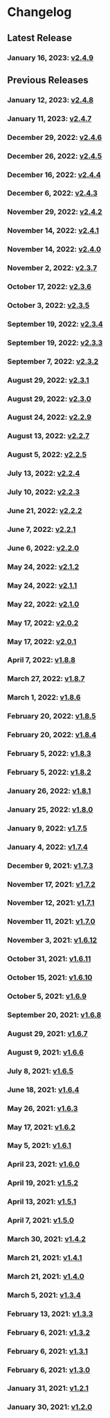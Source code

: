 # Changelog


## Latest Release
### January 16, 2023: [v2.4.9](/.changelog/v2.4.9.mdx)


## Previous Releases
### January 12, 2023: [v2.4.8](/.changelog/v2.4.8.mdx)
### January 11, 2023: [v2.4.7](/.changelog/v2.4.7.mdx)
### December 29, 2022: [v2.4.6](/.changelog/v2.4.6.mdx)
### December 26, 2022: [v2.4.5](/.changelog/v2.4.5.mdx)
### December 16, 2022: [v2.4.4](/.changelog/v2.4.4.mdx)
### December 6, 2022: [v2.4.3](/.changelog/v2.4.3.mdx)
### November 29, 2022: [v2.4.2](/.changelog/v2.4.2.mdx)
### November 14, 2022: [v2.4.1](/.changelog/v2.4.1.mdx)
### November 14, 2022: [v2.4.0](/.changelog/v2.4.0.mdx)
### November 2, 2022: [v2.3.7](/.changelog/v2.3.7.mdx)
### October 17, 2022: [v2.3.6](/.changelog/v2.3.6.mdx)
### October 3, 2022: [v2.3.5](/.changelog/v2.3.5.mdx)
### September 19, 2022: [v2.3.4](/.changelog/v2.3.4.mdx)
### September 19, 2022: [v2.3.3](/.changelog/v2.3.3.mdx)
### September 7, 2022: [v2.3.2](/.changelog/v2.3.2.mdx)
### August 29, 2022: [v2.3.1](/.changelog/v2.3.1.mdx)
### August 29, 2022: [v2.3.0](/.changelog/v2.3.0.mdx)
### August 24, 2022: [v2.2.9](/.changelog/v2.2.9.mdx)
### August 13, 2022: [v2.2.7](/.changelog/v2.2.7.mdx)
### August 5, 2022: [v2.2.5](/.changelog/v2.2.5.mdx)
### July 13, 2022: [v2.2.4](/.changelog/v2.2.4.mdx)
### July 10, 2022: [v2.2.3](/.changelog/v2.2.3.mdx)
### June 21, 2022: [v2.2.2](/.changelog/v2.2.2.mdx)
### June 7, 2022: [v2.2.1](/.changelog/v2.2.1.mdx)
### June 6, 2022: [v2.2.0](/.changelog/v2.2.0.mdx)
### May 24, 2022: [v2.1.2](/.changelog/v2.1.2.mdx)
### May 24, 2022: [v2.1.1](/.changelog/v2.1.1.mdx)
### May 22, 2022: [v2.1.0](/.changelog/v2.1.0.mdx)
### May 17, 2022: [v2.0.2](/.changelog/v2.0.2.mdx)
### May 17, 2022: [v2.0.1](/.changelog/v2.0.1.mdx)
### April 7, 2022: [v1.8.8](/.changelog/v1.8.8.mdx)
### March 27, 2022: [v1.8.7](/.changelog/v1.8.7.mdx)
### March 1, 2022: [v1.8.6](/.changelog/v1.8.6.mdx)
### February 20, 2022: [v1.8.5](/.changelog/v1.8.5.mdx)
### February 20, 2022: [v1.8.4](/.changelog/v1.8.4.mdx)
### February 5, 2022: [v1.8.3](/.changelog/v1.8.3.mdx)
### February 5, 2022: [v1.8.2](/.changelog/v1.8.2.mdx)
### January 26, 2022: [v1.8.1](/.changelog/v1.8.1.mdx)
### January 25, 2022: [v1.8.0](/.changelog/v1.8.0.mdx)
### January 9, 2022: [v1.7.5](/.changelog/v1.7.5.mdx)
### January 4, 2022: [v1.7.4](/.changelog/v1.7.4.mdx)
### December 9, 2021: [v1.7.3](/.changelog/v1.7.3.mdx)
### November 17, 2021: [v1.7.2](/.changelog/v1.7.2.mdx)
### November 12, 2021: [v1.7.1](/.changelog/v1.7.1.mdx)
### November 11, 2021: [v1.7.0](/.changelog/v1.7.0.mdx)
### November 3, 2021: [v1.6.12](/.changelog/v1.6.12.mdx)
### October 31, 2021: [v1.6.11](/.changelog/v1.6.11.mdx)
### October 15, 2021: [v1.6.10](/.changelog/v1.6.10.mdx)
### October 5, 2021: [v1.6.9](/.changelog/v1.6.9.mdx)
### September 20, 2021: [v1.6.8](/.changelog/v1.6.8.mdx)
### August 29, 2021: [v1.6.7](/.changelog/v1.6.7.mdx)
### August 9, 2021: [v1.6.6](/.changelog/v1.6.6.mdx)
### July 8, 2021: [v1.6.5](/.changelog/v1.6.5.mdx)
### June 18, 2021: [v1.6.4](/.changelog/v1.6.4.mdx)
### May 26, 2021: [v1.6.3](/.changelog/v1.6.3.mdx)
### May 17, 2021: [v1.6.2](/.changelog/v1.6.2.mdx)
### May 5, 2021: [v1.6.1](/.changelog/v1.6.1.mdx)
### April 23, 2021: [v1.6.0](/.changelog/v1.6.0.mdx)
### April 19, 2021: [v1.5.2](/.changelog/v1.5.2.mdx)
### April 13, 2021: [v1.5.1](/.changelog/v1.5.1.mdx)
### April 7, 2021: [v1.5.0](/.changelog/v1.5.0.mdx)
### March 30, 2021: [v1.4.2](/.changelog/v1.4.2.mdx)
### March 21, 2021: [v1.4.1](/.changelog/v1.4.1.mdx)
### March 21, 2021: [v1.4.0](/.changelog/v1.4.0.mdx)
### March 5, 2021: [v1.3.4](/.changelog/v1.3.4.mdx)
### February 13, 2021: [v1.3.3](/.changelog/v1.3.3.mdx)
### February 6, 2021: [v1.3.2](/.changelog/v1.3.2.mdx)
### February 6, 2021: [v1.3.1](/.changelog/v1.3.1.mdx)
### February 6, 2021: [v1.3.0](/.changelog/v1.3.0.mdx)
### January 31, 2021: [v1.2.1](/.changelog/v1.2.1.mdx)
### January 30, 2021: [v1.2.0](/.changelog/v1.2.0.mdx)